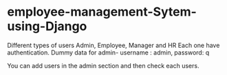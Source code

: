 # employee-management-Sytem-using-Django
Different types of users Admin, Employee, Manager and HR
Each one have authentication.
Dummy data for admin- username : admin, password: q

You can add users in the admin section and then check each users.

